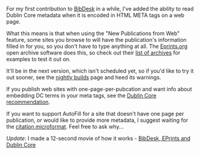 <!--
.. title: AutoFill: BibDesk and DC-HTML
.. date: 2006/08/28 19:55
.. slug: autofill-bibdesk-and-dc-html
.. link:
.. description:
.. tags: bibdesk, bibliography, mac, metadata, programming
-->


For my first contribution to [BibDesk](http://bibdesk.sf.net) in a while, I've added the ability to read Dublin Core metadata when it is encoded in HTML META tags on a web page.

What this means is that when using the "New Publications from Web" feature, some sites you browse to will have the publication's information filled in for you, so you don't have to type anything at all. The [Eprints.org](http://www.eprints.org/) open archive software does this, so check out their [list of archives](http://www.eprints.org/software/archives/) for examples to test it out on.

It'll be in the next version, which isn't scheduled yet, so if you'd like to try it out sooner, see the [nightly builds][nb] page and heed its warnings.

If you publish web sites with one-page-per-pubcation and want info about embedding DC terms in your meta tags, see the [Dublin Core recommendation][dchtml].

If you want to support AutoFill for a site that doesn't have one page per publication, or would like to provide more metadata, I suggest waiting for the [citation microformat](http://microformats.org/wiki/citation). Feel free to ask why...

*Update*: I made a 12-second movie of how it works - [BibDesk, EPrints and Dublin Core](http://michael-mccracken.net/img/BibDesk-DCHTML-screencast.mov)

[dchtml]:http://dublincore.org/documents/dcq-html/
[nb]:http://bibdesk.demokratia.org/beta/
